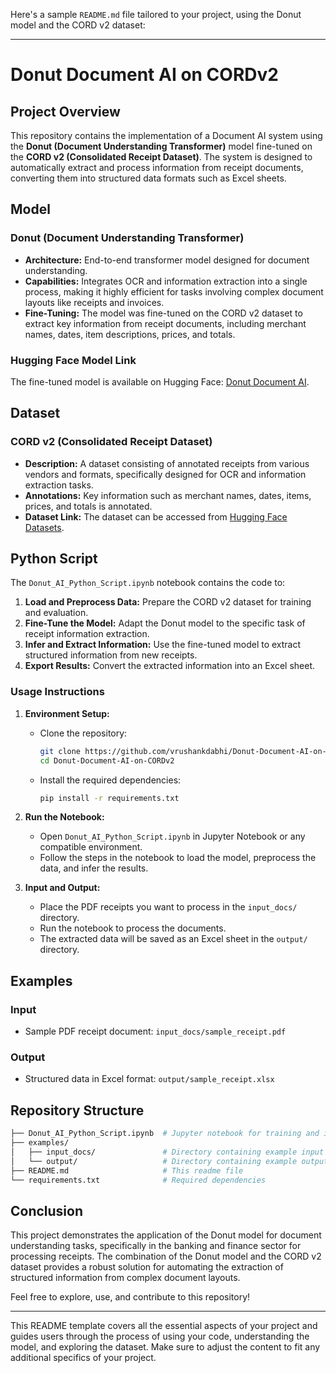 Here's a sample `README.md` file tailored to your project, using the Donut model and the CORD v2 dataset:

---

# Donut Document AI on CORDv2

## Project Overview

This repository contains the implementation of a Document AI system using the **Donut (Document Understanding Transformer)** model fine-tuned on the **CORD v2 (Consolidated Receipt Dataset)**. The system is designed to automatically extract and process information from receipt documents, converting them into structured data formats such as Excel sheets.

## Model

### Donut (Document Understanding Transformer)
- **Architecture:** End-to-end transformer model designed for document understanding.
- **Capabilities:** Integrates OCR and information extraction into a single process, making it highly efficient for tasks involving complex document layouts like receipts and invoices.
- **Fine-Tuning:** The model was fine-tuned on the CORD v2 dataset to extract key information from receipt documents, including merchant names, dates, item descriptions, prices, and totals.

### Hugging Face Model Link
The fine-tuned model is available on Hugging Face: [Donut Document AI](https://huggingface.co/vrushankkk/donutDocAI).

## Dataset

### CORD v2 (Consolidated Receipt Dataset)
- **Description:** A dataset consisting of annotated receipts from various vendors and formats, specifically designed for OCR and information extraction tasks.
- **Annotations:** Key information such as merchant names, dates, items, prices, and totals is annotated.
- **Dataset Link:** The dataset can be accessed from [Hugging Face Datasets](https://huggingface.co/datasets/naver-clova-ix/cord-v2).

## Python Script

The `Donut_AI_Python_Script.ipynb` notebook contains the code to:

1. **Load and Preprocess Data:** Prepare the CORD v2 dataset for training and evaluation.
2. **Fine-Tune the Model:** Adapt the Donut model to the specific task of receipt information extraction.
3. **Infer and Extract Information:** Use the fine-tuned model to extract structured information from new receipts.
4. **Export Results:** Convert the extracted information into an Excel sheet.

### Usage Instructions

1. **Environment Setup:**
   - Clone the repository:
     ```bash
     git clone https://github.com/vrushankdabhi/Donut-Document-AI-on-CORDv2.git
     cd Donut-Document-AI-on-CORDv2
     ```
   - Install the required dependencies:
     ```bash
     pip install -r requirements.txt
     ```

2. **Run the Notebook:**
   - Open `Donut_AI_Python_Script.ipynb` in Jupyter Notebook or any compatible environment.
   - Follow the steps in the notebook to load the model, preprocess the data, and infer the results.

3. **Input and Output:**
   - Place the PDF receipts you want to process in the `input_docs/` directory.
   - Run the notebook to process the documents.
   - The extracted data will be saved as an Excel sheet in the `output/` directory.

## Examples

### Input
- Sample PDF receipt document: `input_docs/sample_receipt.pdf`

### Output
- Structured data in Excel format: `output/sample_receipt.xlsx`

## Repository Structure

```bash
├── Donut_AI_Python_Script.ipynb  # Jupyter notebook for training and inference
├── examples/
│   ├── input_docs/               # Directory containing example input documents
│   └── output/                   # Directory containing example output files
├── README.md                     # This readme file
└── requirements.txt              # Required dependencies
```

## Conclusion

This project demonstrates the application of the Donut model for document understanding tasks, specifically in the banking and finance sector for processing receipts. The combination of the Donut model and the CORD v2 dataset provides a robust solution for automating the extraction of structured information from complex document layouts.

Feel free to explore, use, and contribute to this repository!

---

This README template covers all the essential aspects of your project and guides users through the process of using your code, understanding the model, and exploring the dataset. Make sure to adjust the content to fit any additional specifics of your project.
